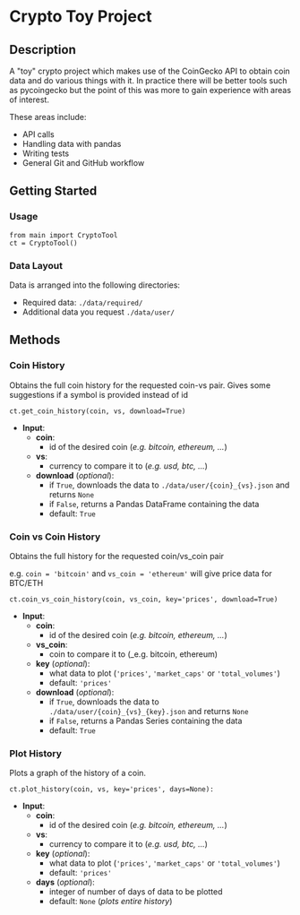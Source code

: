 # Crypto Toy Project

## Description

A "toy" crypto project which makes use of the CoinGecko API to obtain coin data and do various things with it. In practice there will be better tools such as pycoingecko but the point of this was more to gain experience with areas of interest.

These areas include:  
* API calls  
* Handling data with pandas  
* Writing tests  
* General Git and GitHub workflow  

## Getting Started

### Usage


```
from main import CryptoTool
ct = CryptoTool()
```

### Data Layout
Data is arranged into the following directories:
* Required data: `./data/required/`
* Additional data you request `./data/user/`


## Methods
### Coin History
Obtains the full coin history for the requested coin-vs pair. Gives some suggestions if a symbol is provided instead of id
```
ct.get_coin_history(coin, vs, download=True)
```

- **Input**: 
  - **coin**: 
    - id of the desired coin (_e.g. bitcoin, ethereum, ..._)
  - **vs**: 
    - currency to compare it to (_e.g. usd, btc, ..._)
  - **download** (_optional_):     
    - if `True`, downloads the data to `./data/user/{coin}_{vs}.json` and returns `None`
    - if `False`, returns a Pandas DataFrame containing the data
    - default: `True`


### Coin vs Coin History
Obtains the full history for the requested coin/vs_coin pair

e.g. `coin = 'bitcoin'` and `vs_coin = 'ethereum'` will give price data for BTC/ETH 
```
ct.coin_vs_coin_history(coin, vs_coin, key='prices', download=True)
```

- **Input**: 
  - **coin**: 
    - id of the desired coin (_e.g. bitcoin, ethereum, ..._)
  - **vs_coin**: 
    - coin to compare it to (_e.g. bitcoin, ethereum)
  - **key** (_optional_):     
    - what data to plot (`'prices'`, `'market_caps'` or `'total_volumes'`)
    - default: `'prices'`
  - **download** (_optional_):     
    - if `True`, downloads the data to `./data/user/{coin}_{vs}_{key}.json` and returns `None`
    - if `False`, returns a Pandas Series containing the data
    - default: `True`
  

### Plot History
Plots a graph of the history of a coin. 
```
ct.plot_history(coin, vs, key='prices', days=None):
```

- **Input**: 
  - **coin**: 
    - id of the desired coin (_e.g. bitcoin, ethereum, ..._)
  - **vs**: 
    - currency to compare it to (_e.g. usd, btc, ..._)
  - **key** (_optional_):     
    - what data to plot (`'prices'`, `'market_caps'` or `'total_volumes'`)
    - default: `'prices'`
  - **days** (_optional_):
    - integer of number of days of data to be plotted
    - default: `None` (_plots entire history_)



   




